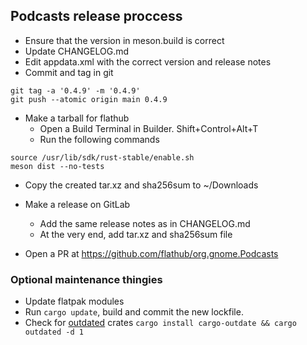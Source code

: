 ## Podcasts release proccess

- Ensure that the version in meson.build is correct
- Update CHANGELOG.md
- Edit appdata.xml with the correct version and release notes
- Commit and tag in git

```
git tag -a '0.4.9' -m '0.4.9'
git push --atomic origin main 0.4.9
```

- Make a tarball for flathub
  - Open a Build Terminal in Builder. Shift+Control+Alt+T
  - Run the following commands
```
source /usr/lib/sdk/rust-stable/enable.sh
meson dist --no-tests
```
  - Copy the created tar.xz and sha256sum to ~/Downloads

- Make a release on GitLab
  - Add the same release notes as in CHANGELOG.md
  - At the very end, add tar.xz and sha256sum file 
- Open a PR at https://github.com/flathub/org.gnome.Podcasts



### Optional maintenance thingies

- Update flatpak modules
- Run `cargo update`, build and commit the new lockfile.
- Check for [outdated](https://github.com/kbknapp/cargo-outdated) crates `cargo install cargo-outdate && cargo outdated -d 1`
